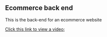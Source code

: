 ## Ecommerce back end
This is the back-end for an ecommerce website

[Click this link to view a video](https://drive.google.com/file/d/1qLWkLrTX3rhgdufW2oriJozmviufuql0/view);


